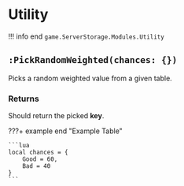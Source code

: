 # Utility
!!! info end
    ``game.ServerStorage.Modules.Utility``


## `:PickRandomWeighted(chances: {})`

Picks a random weighted value from a given table.

### Returns
Should return the picked **key**.

???+ example end "Example Table"

    ```lua
    local chances = {
        Good = 60,
        Bad = 40
    }
    ```